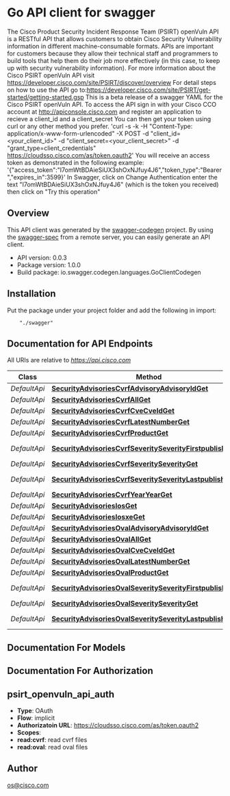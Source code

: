 # Go API client for swagger

The Cisco Product Security Incident Response Team (PSIRT) openVuln API is a RESTful API that allows customers to obtain Cisco Security Vulnerability information in different machine-consumable formats. APIs are important for customers because they allow their technical staff and programmers to build tools that help them do their job more effectively (in this case, to keep up with security vulnerability information). For more information about the Cisco PSIRT openVuln API visit https://developer.cisco.com/site/PSIRT/discover/overview  For detail steps on how to use the API go to:https://developer.cisco.com/site/PSIRT/get-started/getting-started.gsp  This is a beta release of a swagger YAML for the Cisco PSIRT openVuln API.  To access the API sign in with your Cisco CCO account at http://apiconsole.cisco.com and register an application to recieve a client_id and a client_secret  You can then get your token using curl or any other method you prefer.  'curl -s -k -H \"Content-Type: application/x-www-form-urlencoded\" -X POST -d \"client_id=<your_client_id>\" -d \"client_secret=<your_client_secret>\" -d \"grant_type=client_credentials\" https://cloudsso.cisco.com/as/token.oauth2'  You will receive an access token as demonstrated in the following example:  '{\"access_token\":\"I7omWtBDAieSiUX3shOxNJfuy4J6\",\"token_type\":\"Bearer\",\"expires_in\":3599}'  In Swagger, click on Change Authentication  enter the text \"I7omWtBDAieSiUX3shOxNJfuy4J6\" (which is the token you received)  then click on \"Try this operation\" 

## Overview
This API client was generated by the [swagger-codegen](https://github.com/swagger-api/swagger-codegen) project.  By using the [swagger-spec](https://github.com/swagger-api/swagger-spec) from a remote server, you can easily generate an API client.

- API version: 0.0.3
- Package version: 1.0.0
- Build package: io.swagger.codegen.languages.GoClientCodegen

## Installation
Put the package under your project folder and add the following in import:
```
    "./swagger"
```

## Documentation for API Endpoints

All URIs are relative to *https://api.cisco.com*

Class | Method | HTTP request | Description
------------ | ------------- | ------------- | -------------
*DefaultApi* | [**SecurityAdvisoriesCvrfAdvisoryAdvisoryIdGet**](docs/DefaultApi.md#securityadvisoriescvrfadvisoryadvisoryidget) | **Get** /security/advisories/cvrf/advisory/{advisory_id} | 
*DefaultApi* | [**SecurityAdvisoriesCvrfAllGet**](docs/DefaultApi.md#securityadvisoriescvrfallget) | **Get** /security/advisories/cvrf/all | 
*DefaultApi* | [**SecurityAdvisoriesCvrfCveCveIdGet**](docs/DefaultApi.md#securityadvisoriescvrfcvecveidget) | **Get** /security/advisories/cvrf/cve/{cve_id} | 
*DefaultApi* | [**SecurityAdvisoriesCvrfLatestNumberGet**](docs/DefaultApi.md#securityadvisoriescvrflatestnumberget) | **Get** /security/advisories/cvrf/latest/{number} | 
*DefaultApi* | [**SecurityAdvisoriesCvrfProductGet**](docs/DefaultApi.md#securityadvisoriescvrfproductget) | **Get** /security/advisories/cvrf/product | 
*DefaultApi* | [**SecurityAdvisoriesCvrfSeveritySeverityFirstpublishedGet**](docs/DefaultApi.md#securityadvisoriescvrfseverityseverityfirstpublishedget) | **Get** /security/advisories/cvrf/severity/{severity}/firstpublished | 
*DefaultApi* | [**SecurityAdvisoriesCvrfSeveritySeverityGet**](docs/DefaultApi.md#securityadvisoriescvrfseverityseverityget) | **Get** /security/advisories/cvrf/severity/{severity} | 
*DefaultApi* | [**SecurityAdvisoriesCvrfSeveritySeverityLastpublishedGet**](docs/DefaultApi.md#securityadvisoriescvrfseverityseveritylastpublishedget) | **Get** /security/advisories/cvrf/severity/{severity}/lastpublished | 
*DefaultApi* | [**SecurityAdvisoriesCvrfYearYearGet**](docs/DefaultApi.md#securityadvisoriescvrfyearyearget) | **Get** /security/advisories/cvrf/year/{year} | 
*DefaultApi* | [**SecurityAdvisoriesIosGet**](docs/DefaultApi.md#securityadvisoriesiosget) | **Get** /security/advisories/ios | 
*DefaultApi* | [**SecurityAdvisoriesIosxeGet**](docs/DefaultApi.md#securityadvisoriesiosxeget) | **Get** /security/advisories/iosxe | 
*DefaultApi* | [**SecurityAdvisoriesOvalAdvisoryAdvisoryIdGet**](docs/DefaultApi.md#securityadvisoriesovaladvisoryadvisoryidget) | **Get** /security/advisories/oval/advisory/{advisory_id} | 
*DefaultApi* | [**SecurityAdvisoriesOvalAllGet**](docs/DefaultApi.md#securityadvisoriesovalallget) | **Get** /security/advisories/oval/all | 
*DefaultApi* | [**SecurityAdvisoriesOvalCveCveIdGet**](docs/DefaultApi.md#securityadvisoriesovalcvecveidget) | **Get** /security/advisories/oval/cve/{cve_id} | 
*DefaultApi* | [**SecurityAdvisoriesOvalLatestNumberGet**](docs/DefaultApi.md#securityadvisoriesovallatestnumberget) | **Get** /security/advisories/oval/latest/{number} | 
*DefaultApi* | [**SecurityAdvisoriesOvalProductGet**](docs/DefaultApi.md#securityadvisoriesovalproductget) | **Get** /security/advisories/oval/product | 
*DefaultApi* | [**SecurityAdvisoriesOvalSeveritySeverityFirstpublishedGet**](docs/DefaultApi.md#securityadvisoriesovalseverityseverityfirstpublishedget) | **Get** /security/advisories/oval/severity/{severity}/firstpublished | 
*DefaultApi* | [**SecurityAdvisoriesOvalSeveritySeverityGet**](docs/DefaultApi.md#securityadvisoriesovalseverityseverityget) | **Get** /security/advisories/oval/severity/{severity} | 
*DefaultApi* | [**SecurityAdvisoriesOvalSeveritySeverityLastpublishedGet**](docs/DefaultApi.md#securityadvisoriesovalseverityseveritylastpublishedget) | **Get** /security/advisories/oval/severity/{severity}/lastpublished | 


## Documentation For Models



## Documentation For Authorization


## psirt_openvuln_api_auth

- **Type**: OAuth
- **Flow**: implicit
- **Authorizatoin URL**: https://cloudsso.cisco.com/as/token.oauth2
- **Scopes**: 
 - **read:cvrf**: read cvrf files
 - **read:oval**: read oval files


## Author

os@cisco.com

